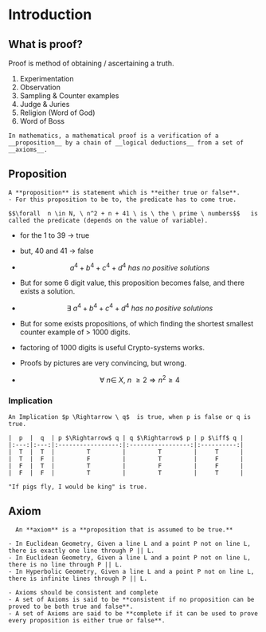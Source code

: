# Introduction

## What is proof?
Proof is method of obtaining / ascertaining a truth.
1. Experimentation
2. Observation
3. Sampling & Counter examples
4. Judge & Juries
5. Religion (Word of God)
6. Word of Boss

```ad-important
In mathematics, a mathematical proof is a verification of a __proposition__ by a chain of __logical deductions__ from a set of __axioms__.
```

## Proposition
```ad-important
A **proposition** is statement which is **either true or false**. 
- For this proposition to be to, the predicate has to come true.  
```
```ad-example
$$\forall  n \in N, \ n^2 + n + 41 \ is \ the \ prime \ numbers$$   is called the predicate (depends on the value of variable).
```
- for the 1 to 39 -> true
- but, 40 and 41 -> false

- $$a^4 + b^4+c^4+d^4 \ has \ no \ positive \ solutions$$
- But for some 6 digit value, this proposition becomes false, and there exists a solution.
- $$ \exists \  a^4 + b^4+c^4+d^4 \ has \ no \ positive \ solutions$$
- But for some exists propositions, of which finding the shortest smallest counter example of > 1000 digits. 
- factoring of 1000 digits is useful Crypto-systems works.


- Proofs by pictures are very convincing, but wrong.

- $$\forall \ n \in \ X , \ n \ \geq 2 \Rightarrow n^2 \geq 4$$
### Implication
```ad-important
An Implication $p \Rightarrow \ q$  is true, when p is false or q is true.

|  p  |  q  | p $\Rightarrow$ q | q $\Rightarrow$ p | p $\iff$ q |
|:---:|:---:|:-----------------:|:-----------------:|:----------:|
|  T  |  T  |         T         |         T         |     T      |
|  T  |  F  |         F         |         T         |     F      |
|  F  |  T  |         T         |         F         |     F      |
|  F  |  F  |         T         |         T         |     T      |
```
```ad-example
"If pigs fly, I would be king" is true.
```

## Axiom
```ad-important
  An **axiom** is a **proposition that is assumed to be true.**
```
```ad-example
- In Euclidean Geometry, Given a line L and a point P not on line L, there is exactly one line through P || L.
- In Euclidean Geometry, Given a line L and a point P not on line L, there is no line through P || L.
- In Hyperbolic Geometry, Given a line L and a point P not on line L, there is infinite lines through P || L.
```
```ad-attention
- Axioms should be consistent and complete
- A set of Axioms is said to be **consistent if no proposition can be proved to be both true and false**.
- A set of Axioms are said to be **complete if it can be used to prove every proposition is either true or false**.
```
